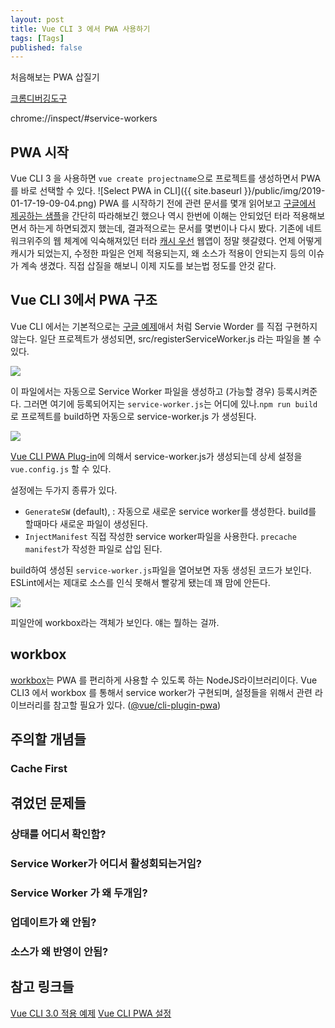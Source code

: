 ```yaml
---
layout: post
title: Vue CLI 3 에서 PWA 사용하기
tags: [Tags]
published: false
---
```


처음해보는 PWA 삽질기

[크롬디버깅도구](chrome://serviceworker-internals/)

chrome://inspect/#service-workers

## PWA 시작

Vue CLI 3 을 사용하면 `vue create projectname`으로 프로젝트를 생성하면서 PWA를 바로 선택할 수 있다.
![Select PWA in CLI]({{ site.baseurl }}/public/img/2019-01-17-19-09-04.png)
PWA 를 시작하기 전에 관련 문서를 몇개 읽어보고 [구글에서 제공하는 샘플](https://developers.google.com/web/fundamentals/codelabs/your-first-pwapp/?hl=ko)을 간단히 따라해보긴 했으나 역시 한번에 이해는 안되었던 터라 적용해보면서 하는게 하면되겠지 했는데, 결과적으로는 문서를 몇번이나 다시 봤다. 기존에 네트워크위주의 웹 체계에 익숙해져있던 터라 [캐시 우선](https://developers.google.com/web/fundamentals/instant-and-offline/offline-cookbook/) 웹앱이 정말 헷갈렸다. 언제 어떻게 캐시가 되었는지, 수정한 파일은 언제 적용되는지, 왜 소스가 적용이 안되는지 등의 이슈가 계속 생겼다. 직접 삽질을 해보니 이제 지도를 보는법 정도를 안것 같다.

## Vue CLI 3에서 PWA 구조

Vue CLI 에서는 기본적으로는 [구글 예제](https://developers.google.com/web/fundamentals/codelabs/your-first-pwapp/?hl=ko)애서 처럼 Servie Worder 를 직접 구현하지 않는다. 일단 프로젝트가 생성되면, src/registerServiceWorker.js 라는 파일을 볼 수 있다.

![]({{site.baseurl}}/public/img/2019-01-18-08-09-33.png)

이 파일에서는 자동으로 Service Worker 파일을 생성하고 (가능할 경우) 등록시켜준다. 그러면 여기에 등록되어지는 `service-worker.js`는 어디에 있나.`npm run build`로 프로젝트를 build하면 자동으로 service-worker.js 가 생성된다.

![]({{site.baseurl}}/public/img/2019-01-18-08-15-14.png)

[Vue CLI PWA Plug-in](https://github.com/vuejs/vue-cli/tree/dev/packages/%40vue/cli-plugin-pwa)에 의해서 service-worker.js가 생성되는데 상세 설정을 `vue.config.js` 할 수 있다.

설정에는 두가지 종류가 있다.
- `GenerateSW` (default), : 자동으로 새로운 service worker를 생성한다. build를 할때마다 새로운 파일이 생성된다.
- `InjectManifest` 직접 작성한 service worker파일을 사용한다. `precache manifest`가 작성한 파일로 삽입 된다.

build하여 생성된 `service-worker.js`파일을 열어보면 자동 생성된 코드가 보인다. ESLint에서는 제대로 소스를 인식 못해서 빨갛게 됐는데 꽤 맘에 안든다. 

![]({{site.baseurl}}/public/img/2019-01-22-19-10-11.png)

피일안에 workbox라는 객체가 보인다. 얘는 뭘하는 걸까.

## workbox

[workbox](https://developers.google.com/web/tools/workbox/)는 PWA 를 편리하게 사용할 수 있도록 하는 NodeJS라이브러리이다. Vue CLI3 에서 workbox 를 통해서  service worker가 구현되며, 설정들을 위해서 관련 라이브러리를 참고할 필요가 있다. ([@vue/cli-plugin-pwa](https://www.npmjs.com/package/@vue/cli-plugin-pwa?activeTab=readme))

## 주의할 개념들

### Cache First

### 

## 겪었던 문제들

### 상태를 어디서 확인함?

### Service Worker가 어디서 활성회되는거임?

### Service Worker 가 왜 두개임?

### 업데이트가 왜 안됨?

### 소스가 왜 반영이 안됨?

## 참고 링크들

[Vue CLI 3.0 적용 예제](https://naturaily.com/blog/pwa-vue-cli-3)
[Vue CLI PWA 설정](https://github.com/vuejs/vue-cli/tree/dev/packages/%40vue/cli-plugin-pwa)
